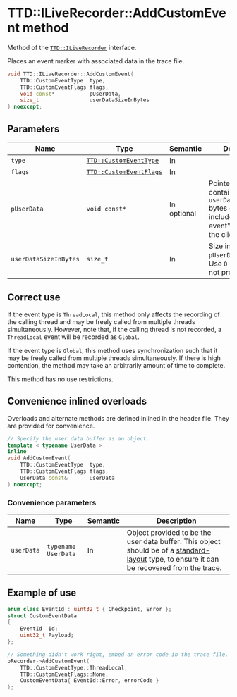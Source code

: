 # TTD::ILiveRecorder::AddCustomEvent method

Method of the [`TTD::ILiveRecorder`](interface-ILiveRecorder.md) interface.

Places an event marker with associated data in the trace file.

```C++
void TTD::ILiveRecorder::AddCustomEvent(
    TTD::CustomEventType  type,
    TTD::CustomEventFlags flags,
    void const*           pUserData,
    size_t                userDataSizeInBytes
) noexcept;
```

## Parameters

| Name                  | Type                                                                    | Semantic    | Description
|-                      |-                                                                        |-            |-
| `type`                | [`TTD::CustomEventType`](../TTDCommonTypes.h/enum-CustomEventType.md)   | In          | 
| `flags`               | [`TTD::CustomEventFlags`](../TTDCommonTypes.h/type-CustomEventFlags.md) | In          | 
| `pUserData`           | `void const*`                                                           | In optional | Pointer to a buffer containing `userDataSizeInBytes` bytes of data to include as "custom event" user data for the client.
| `userDataSizeInBytes` | `size_t`                                                                | In          | Size in bytes of the `pUserData` buffer. Use `0` if the buffer is not provided.

## Correct use

If the event type is `ThreadLocal`, this method only affects the recording of the calling thread and may be freely called from multiple threads simultaneously. However, note that, if the calling thread is not recorded, a `ThreadLocal` event will be recorded as `Global`.

If the event type is `Global`, this method uses synchronization such that it may be freely called from multiple threads simultaneously.
If there is high contention, the method may take an arbitrarily amount of time to complete.

This method has no use restrictions.

## Convenience inlined overloads

Overloads and alternate methods are defined inlined in the header file. They are provided for convenience.

```C++
// Specify the user data buffer as an object.
template < typename UserData >
inline
void AddCustomEvent(
    TTD::CustomEventType  type,
    TTD::CustomEventFlags flags,
    UserData const&       userData
) noexcept;
```

### Convenience parameters

| Name       | Type                | Semantic | Description
|-           |-                    |-         |-
| `userData` | `typename UserData` | In       | Object provided to be the user data buffer. This object should be of a [standard-layout](https://en.cppreference.com/w/cpp/named_req/StandardLayoutType) type, to ensure it can be recovered from the trace.

## Example of use

```C++
enum class EventId : uint32_t { Checkpoint, Error };
struct CustomEventData
{
    EventId  Id;
    uint32_t Payload;
};

// Something didn't work right, embed an error code in the trace file.
pRecorder->AddCustomEvent(
    TTD::CustomEventType::ThreadLocal,
    TTD::CustomEventFlags::None,
    CustomEventData{ EventId::Error, errorCode }
);
```
